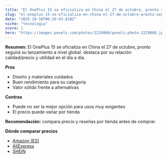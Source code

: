 ```yaml
---
title: "El OnePlus 15 se oficializa en China el 27 de octubre, pronto seguirá su lanzamiento a nivel global."
slug: "el-oneplus-15-se-oficializa-en-china-el-27-de-octubre-pronto-seguira-su-lanzamie"
date: "2025-10-18T06:29:43.810Z"
niche: "tecnologia"
score: 1
hero: "https://images.pexels.com/photos/1229860/pexels-photo-1229860.jpeg?auto=compress&cs=tinysrgb&fit=crop&h=627&w=1200&auto=compress&cs=tinysrgb&w=1200&h=675&fit=crop"
---
```


**Resumen:** El OnePlus 15 se oficializa en China el 27 de octubre, pronto seguirá su lanzamiento a nivel global. destaca por su relación calidad/precio y utilidad en el día a día.

**Pros**
- Diseño y materiales cuidados
- Buen rendimiento para su categoría
- Valor sólido frente a alternativas

**Contras**
- Puede no ser la mejor opción para usos muy exigentes
- El precio puede variar por tienda

**Recomendación:** compara precio y reseñas por tienda antes de comprar.

**Dónde comparar precios**
- [Amazon (ES)](https://www.amazon.es/s?k=El%20OnePlus%2015%20se%20oficializa%20en%20China%20el%2027%20de%20octubre%2C%20pronto%20seguir%C3%A1%20su%20lanzamiento%20a%20nivel%20global.&tag=teknovashop25-21)
- [AliExpress](https://www.aliexpress.com/wholesale?SearchText=El%20OnePlus%2015%20se%20oficializa%20en%20China%20el%2027%20de%20octubre%2C%20pronto%20seguir%C3%A1%20su%20lanzamiento%20a%20nivel%20global.)
- [SHEIN](https://www.shein.com/pdsearch/El%20OnePlus%2015%20se%20oficializa%20en%20China%20el%2027%20de%20octubre%2C%20pronto%20seguir%C3%A1%20su%20lanzamiento%20a%20nivel%20global.)